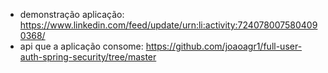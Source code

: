 - demonstração aplicação: https://www.linkedin.com/feed/update/urn:li:activity:7240780075804090368/
- api que a aplicação consome: https://github.com/joaoagr1/full-user-auth-spring-security/tree/master
